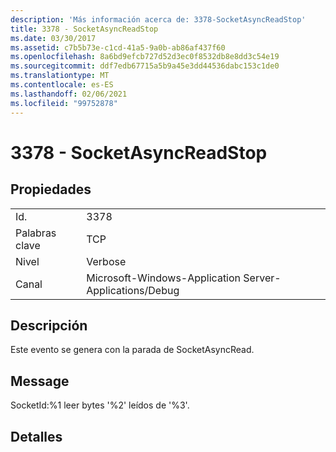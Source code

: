 ```yaml
---
description: 'Más información acerca de: 3378-SocketAsyncReadStop'
title: 3378 - SocketAsyncReadStop
ms.date: 03/30/2017
ms.assetid: c7b5b73e-c1cd-41a5-9a0b-ab86af437f60
ms.openlocfilehash: 8a6bd9efcb727d52d3ec0f8532db8e8dd3c54e19
ms.sourcegitcommit: ddf7edb67715a5b9a45e3dd44536dabc153c1de0
ms.translationtype: MT
ms.contentlocale: es-ES
ms.lasthandoff: 02/06/2021
ms.locfileid: "99752878"
---
```

# <a name="3378---socketasyncreadstop"></a>3378 - SocketAsyncReadStop

## <a name="properties"></a>Propiedades  
  
|||  
|-|-|  
|Id.|3378|  
|Palabras clave|TCP|  
|Nivel|Verbose|  
|Canal|Microsoft-Windows-Application Server-Applications/Debug|  
  
## <a name="description"></a>Descripción  

 Este evento se genera con la parada de SocketAsyncRead.  
  
## <a name="message"></a>Message  

 SocketId:%1 leer bytes '%2' leídos de '%3'.  
  
## <a name="details"></a>Detalles

